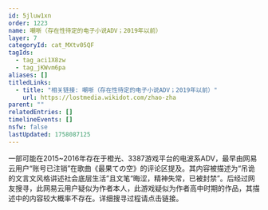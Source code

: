 ```yaml
---
id: 5jluw1xn
order: 1223
name: 嘲哳（存在性待定的电子小说ADV；2019年以前）
layer: 7
categoryId: cat_MXtv05QF
tagIds:
  - tag_aci1X8zw
  - tag_jKWvm6pa
aliases: []
titledLinks:
  - title: "相关链接: 嘲哳（存在性待定的电子小说ADV；2019年以前）"
    url: https://lostmedia.wikidot.com/zhao-zha
parent: ""
relatedEntries: []
timelineEvents: []
nsfw: false
lastUpdated: 1758087125
---
```


一部可能在2015~2016年存在于橙光、3387游戏平台的电波系ADV，最早由网易云用户“账号已注销”在歌曲《最果ての空》的评论区提及。其内容被描述为“吊诡的文言文风格讲述社会底层生活”且文笔“晦涩，精神失常，已被封禁”。后经过网友搜寻，此网易云用户疑似为作者本人，此游戏疑似为作者高中时期的作品，其描述中的内容较大概率不存在。详细搜寻过程请点击链接。